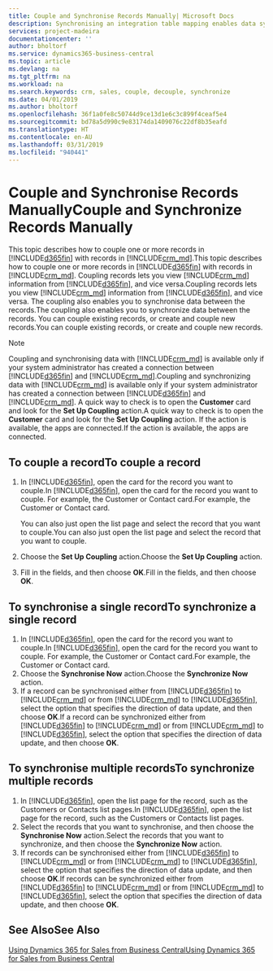 ```yaml
---
title: Couple and Synchronise Records Manually| Microsoft Docs
description: Synchronising an integration table mapping enables data syncing in all records in a table in Business Central and Dynamics 365 for Sales entity that are coupled.
services: project-madeira
documentationcenter: ''
author: bholtorf
ms.service: dynamics365-business-central
ms.topic: article
ms.devlang: na
ms.tgt_pltfrm: na
ms.workload: na
ms.search.keywords: crm, sales, couple, decouple, synchronize
ms.date: 04/01/2019
ms.author: bholtorf
ms.openlocfilehash: 36f1a0fe8c50744d9ce13d1e6c3c899f4ceaf5e4
ms.sourcegitcommit: bd78a5d990c9e83174da1409076c22df8b35eafd
ms.translationtype: HT
ms.contentlocale: en-AU
ms.lasthandoff: 03/31/2019
ms.locfileid: "940441"
---
```

# <a name="couple-and-synchronize-records-manually"></a><span data-ttu-id="7dc88-103">Couple and Synchronise Records Manually</span><span class="sxs-lookup"><span data-stu-id="7dc88-103">Couple and Synchronize Records Manually</span></span>
<span data-ttu-id="7dc88-104">This topic describes how to couple one or more records in [!INCLUDE[d365fin](includes/d365fin_md.md)] with records in [!INCLUDE[crm_md](includes/crm_md.md)].</span><span class="sxs-lookup"><span data-stu-id="7dc88-104">This topic describes how to couple one or more records in [!INCLUDE[d365fin](includes/d365fin_md.md)] with records in [!INCLUDE[crm_md](includes/crm_md.md)].</span></span> <span data-ttu-id="7dc88-105">Coupling records lets you view [!INCLUDE[crm_md](includes/crm_md.md)] information from [!INCLUDE[d365fin](includes/d365fin_md.md)], and vice versa.</span><span class="sxs-lookup"><span data-stu-id="7dc88-105">Coupling records lets you view [!INCLUDE[crm_md](includes/crm_md.md)] information from [!INCLUDE[d365fin](includes/d365fin_md.md)], and vice versa.</span></span> <span data-ttu-id="7dc88-106">The coupling also enables you to synchronise data between the records.</span><span class="sxs-lookup"><span data-stu-id="7dc88-106">The coupling also enables you to synchronize data between the records.</span></span> <span data-ttu-id="7dc88-107">You can couple existing records, or create and couple new records.</span><span class="sxs-lookup"><span data-stu-id="7dc88-107">You can couple existing records, or create and couple new records.</span></span>

> [!Note]
> <span data-ttu-id="7dc88-108">Coupling and synchronising data with [!INCLUDE[crm_md](includes/crm_md.md)] is available only if your system administrator has created a connection between [!INCLUDE[d365fin](includes/d365fin_md.md)] and [!INCLUDE[crm_md](includes/crm_md.md)].</span><span class="sxs-lookup"><span data-stu-id="7dc88-108">Coupling and synchronizing data with [!INCLUDE[crm_md](includes/crm_md.md)] is available only if your system administrator has created a connection between [!INCLUDE[d365fin](includes/d365fin_md.md)] and [!INCLUDE[crm_md](includes/crm_md.md)].</span></span> <span data-ttu-id="7dc88-109">A quick way to check is to open the **Customer** card and look for the **Set Up Coupling** action.</span><span class="sxs-lookup"><span data-stu-id="7dc88-109">A quick way to check is to open the **Customer** card and look for the **Set Up Coupling** action.</span></span> <span data-ttu-id="7dc88-110">If the action is available, the apps are connected.</span><span class="sxs-lookup"><span data-stu-id="7dc88-110">If the action is available, the apps are connected.</span></span>   

## <a name="to-couple-a-record"></a><span data-ttu-id="7dc88-111">To couple a record</span><span class="sxs-lookup"><span data-stu-id="7dc88-111">To couple a record</span></span>  
1.  <span data-ttu-id="7dc88-112">In [!INCLUDE[d365fin](includes/d365fin_md.md)], open the card for the record you want to couple.</span><span class="sxs-lookup"><span data-stu-id="7dc88-112">In [!INCLUDE[d365fin](includes/d365fin_md.md)], open the card for the record you want to couple.</span></span> <span data-ttu-id="7dc88-113">For example, the Customer or Contact card.</span><span class="sxs-lookup"><span data-stu-id="7dc88-113">For example, the Customer or Contact card.</span></span>  

    <span data-ttu-id="7dc88-114">You can also just open the list page and select the record that you want to couple.</span><span class="sxs-lookup"><span data-stu-id="7dc88-114">You can also just open the list page and select the record that you want to couple.</span></span>  

2.  <span data-ttu-id="7dc88-115">Choose the **Set Up Coupling** action.</span><span class="sxs-lookup"><span data-stu-id="7dc88-115">Choose the **Set Up Coupling** action.</span></span>  
3.  <span data-ttu-id="7dc88-116">Fill in the fields, and then choose **OK**.</span><span class="sxs-lookup"><span data-stu-id="7dc88-116">Fill in the fields, and then choose **OK**.</span></span>  

## <a name="to-synchronize-a-single-record"></a><span data-ttu-id="7dc88-117">To synchronise a single record</span><span class="sxs-lookup"><span data-stu-id="7dc88-117">To synchronize a single record</span></span>  
1.  <span data-ttu-id="7dc88-118">In [!INCLUDE[d365fin](includes/d365fin_md.md)], open the card for the record you want to couple.</span><span class="sxs-lookup"><span data-stu-id="7dc88-118">In [!INCLUDE[d365fin](includes/d365fin_md.md)], open the card for the record you want to couple.</span></span> <span data-ttu-id="7dc88-119">For example, the Customer or Contact card.</span><span class="sxs-lookup"><span data-stu-id="7dc88-119">For example, the Customer or Contact card.</span></span>  
2.  <span data-ttu-id="7dc88-120">Choose the **Synchronise Now** action.</span><span class="sxs-lookup"><span data-stu-id="7dc88-120">Choose the **Synchronize Now** action.</span></span>  
3.  <span data-ttu-id="7dc88-121">If a record can be synchronised either from [!INCLUDE[d365fin](includes/d365fin_md.md)] to [!INCLUDE[crm_md](includes/crm_md.md)] or from [!INCLUDE[crm_md](includes/crm_md.md)] to [!INCLUDE[d365fin](includes/d365fin_md.md)], select the option that specifies the direction of data update, and then choose **OK**.</span><span class="sxs-lookup"><span data-stu-id="7dc88-121">If a record can be synchronized either from [!INCLUDE[d365fin](includes/d365fin_md.md)] to [!INCLUDE[crm_md](includes/crm_md.md)] or from [!INCLUDE[crm_md](includes/crm_md.md)] to [!INCLUDE[d365fin](includes/d365fin_md.md)], select the option that specifies the direction of data update, and then choose **OK**.</span></span>  

## <a name="to-synchronize-multiple-records"></a><span data-ttu-id="7dc88-122">To synchronise multiple records</span><span class="sxs-lookup"><span data-stu-id="7dc88-122">To synchronize multiple records</span></span>  
1.  <span data-ttu-id="7dc88-123">In [!INCLUDE[d365fin](includes/d365fin_md.md)], open the list page for the record, such as the Customers or Contacts list pages.</span><span class="sxs-lookup"><span data-stu-id="7dc88-123">In [!INCLUDE[d365fin](includes/d365fin_md.md)], open the list page for the record, such as the Customers or Contacts list pages.</span></span>  
2.  <span data-ttu-id="7dc88-124">Select the records that you want to synchronise, and then choose the **Synchronise Now** action.</span><span class="sxs-lookup"><span data-stu-id="7dc88-124">Select the records that you want to synchronize, and then choose the **Synchronize Now** action.</span></span>  
3.  <span data-ttu-id="7dc88-125">If records can be synchronised either from [!INCLUDE[d365fin](includes/d365fin_md.md)] to [!INCLUDE[crm_md](includes/crm_md.md)] or from [!INCLUDE[crm_md](includes/crm_md.md)] to [!INCLUDE[d365fin](includes/d365fin_md.md)], select the option that specifies the direction of data update, and then choose **OK**.</span><span class="sxs-lookup"><span data-stu-id="7dc88-125">If records can be synchronized either from [!INCLUDE[d365fin](includes/d365fin_md.md)] to [!INCLUDE[crm_md](includes/crm_md.md)] or from [!INCLUDE[crm_md](includes/crm_md.md)] to [!INCLUDE[d365fin](includes/d365fin_md.md)], select the option that specifies the direction of data update, and then choose **OK**.</span></span>  

## <a name="see-also"></a><span data-ttu-id="7dc88-126">See Also</span><span class="sxs-lookup"><span data-stu-id="7dc88-126">See Also</span></span>  
[<span data-ttu-id="7dc88-127">Using Dynamics 365 for Sales from Business Central</span><span class="sxs-lookup"><span data-stu-id="7dc88-127">Using Dynamics 365 for Sales from Business Central</span></span>](marketing-integrate-dynamicscrm.md)
